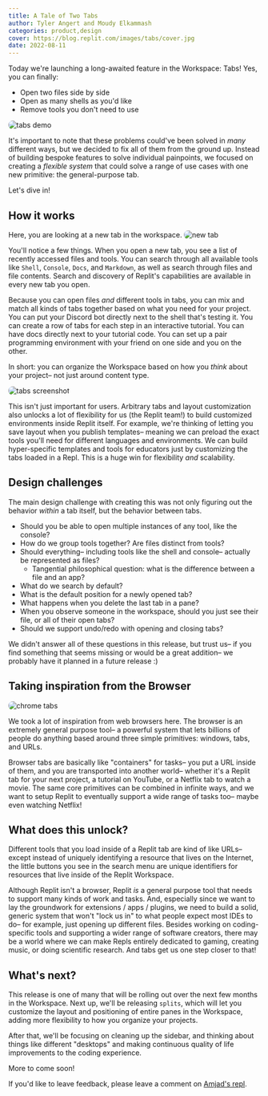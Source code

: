 ```yaml
---
title: A Tale of Two Tabs
author: Tyler Angert and Moudy Elkammash
categories: product,design
cover: https://blog.replit.com/images/tabs/cover.jpg
date: 2022-08-11
---
```


Today we're launching a long-awaited feature in the Workspace: Tabs! Yes, you can finally:

- Open two files side by side
- Open as many shells as you'd like
- Remove tools you don't need to use

![tabs demo](https://blog.replit.com/images/tabs/amasad-tabs-demo.gif)

It's important to note that these problems could've been solved in *many* different ways, but we decided to fix all of them from the ground up. Instead of building bespoke features to solve individual painpoints, we focused on creating a *flexible system* that could solve a range of use cases with one new primitive: the general-purpose tab.

Let's dive in!

## How it works

Here, you are looking at a new tab in the workspace.
![new tab](https://blog.replit.com/images/tabs/new-tab.jpg)

You'll notice a few things. When you open a new tab, you see a list of recently accessed files and tools. You can search through all available tools like `Shell`, `Console`, `Docs`, and `Markdown`, as well as search through files and file contents. Search and discovery of Replit's capabilities are available in every new tab you open.

Because you can open files *and* different tools in tabs, you can mix and match all kinds of tabs together based on what you need for your project. You can put your Discord bot directly next to the shell that's testing it. You can create a row of tabs for each step in an interactive tutorial. You can have docs directly next to your tutorial code. You can set up a pair programming environment with your friend on one side and you on the other.

In short: you can organize the Workspace based on how you *think* about your project– not just around content type.

![tabs screenshot](https://blog.replit.com/images/tabs/tabs-screenshot.jpg)

This isn't just important for users. Arbitrary tabs and layout customization also unlocks a lot of flexibility for us (the Replit team!) to build customized environments inside Replit itself. For example, we're thinking of letting you save layout when you publish templates– meaning we can preload the exact tools you'll need for different languages and environments. We can build hyper-specific templates and tools for educators just by customizing the tabs loaded in a Repl. This is a huge win for flexibility *and* scalability.

## Design challenges

The main design challenge with creating this was not only figuring out the behavior *within* a tab itself, but the behavior between tabs.

- Should you be able to open multiple instances of any tool, like the console?
- How do we group tools together? Are files distinct from tools?
- Should everything– including tools like the shell and console– actually be represented as files?
	- Tangential philosophical question: what is the difference between a file and an app?
- What do we search by default?
- What is the default position for a newly opened tab?
- What happens when you delete the last tab in a pane?
- When you observe someone in the workspace, should you just see their file, or all of their open tabs?
- Should we support undo/redo with opening and closing tabs?

We didn't answer all of these questions in this release, but trust us– if you find something that seems missing or would be a great addition– we probably have it planned in a future release :)

## Taking inspiration from the Browser

![chrome tabs](https://blog.replit.com/images/tabs/chrome-tabs.jpg)

We took a lot of inspiration from web browsers here. The browser is an extremely general purpose tool– a powerful system that lets billions of people do anything based around three simple primitives: windows, tabs, and URLs.

Browser tabs are basically like "containers" for tasks– you put a URL inside of them, and you are transported into another world– whether it's a Replit tab for your next project, a tutorial on YouTube, or a Netflix tab to watch a movie. The same core primitives can be combined in infinite ways, and we want to setup Replit to eventually support a wide range of tasks too– maybe even watching Netflix!

## What does this unlock?

Different tools that you load inside of a Replit tab are kind of like URLs– except instead of uniquely identifying a resource that lives on the Internet, the little buttons you see in the search menu are unique identifiers for resources that live inside of the Replit Workspace.

Although Replit isn't a browser, Replit *is* a general purpose tool that needs to support many kinds of work and tasks. And, especially since we want to lay the groundwork for extensions / apps / plugins, we need to build a solid, generic system that won't "lock us in" to what people expect most IDEs to do– for example, just opening up different files. Besides working on coding-specific tools and supporting a wider range of software creators, there may be a world where we can make Repls entirely dedicated to gaming, creating music, or doing scientific research. And tabs get us one step closer to that!


## What's next?

This release is one of many that will be rolling out over the next few months in the Workspace. Next up, we'll be releasing `splits`, which will let you customize the layout and positioning of entire panes in the Workspace, adding more flexibility to how you organize your projects.

After that, we'll be focusing on cleaning up the sidebar, and thinking about things like different "desktops" and making continuous quality of life improvements to the coding experience.

More to come soon!

If you'd like to leave feedback, please leave a comment on [Amjad's repl](https://replit.com/@amasad/New-Tabs-System-Rolling-Out?v=1).

<style type="text/css" rel="stylesheet">
	img {
		border-radius: 8px !important;
	}
</style>